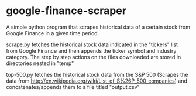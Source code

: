 # google-finance-scraper
A simple python program that scrapes historical data of a certain stock from Google Finance in a given time period.

scrape.py fetches the historical stock data indicated in the "tickers" list from Google Finance and then appends the ticker symbol and industry category. The step by step actions on the files downloaded are stored in directories nested in "temp"

top-500.py fetches the historical stock data from the S&P 500 (Scrapes the data from http://en.wikipedia.org/wiki/List_of_S%26P_500_companies) and concatenates/appends them to a file titled "output.csv"
